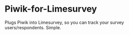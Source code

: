 # Piwik-for-Limesurvey
Plugs Piwik into Limesurvey, so you can track your survey users/respondents. Simple.
